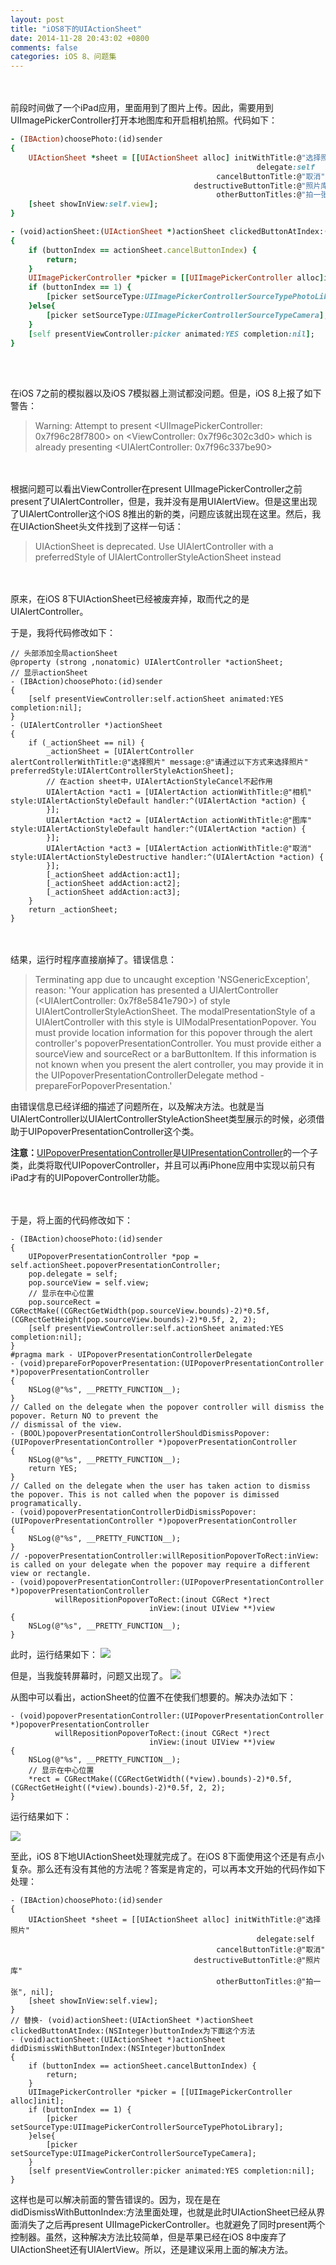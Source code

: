 ```yaml
---
layout: post
title: "iOS8下的UIActionSheet"
date: 2014-11-28 20:43:02 +0800
comments: false
categories: iOS 8、问题集
---
```

<br><br/>
前段时间做了一个iPad应用，里面用到了图片上传。因此，需要用到UIImagePickerController打开本地图库和开启相机拍照。代码如下：

``` ruby
- (IBAction)choosePhoto:(id)sender
{
    UIActionSheet *sheet = [[UIActionSheet alloc] initWithTitle:@"选择照片"
                                                       delegate:self
                                              cancelButtonTitle:@"取消"
                                         destructiveButtonTitle:@"照片库"
                                              otherButtonTitles:@"拍一张", nil];
    [sheet showInView:self.view];
}

- (void)actionSheet:(UIActionSheet *)actionSheet clickedButtonAtIndex:(NSInteger)buttonIndex
{
    if (buttonIndex == actionSheet.cancelButtonIndex) {
        return;
    }
    UIImagePickerController *picker = [[UIImagePickerController alloc]init];
    if (buttonIndex == 1) {
        [picker setSourceType:UIImagePickerControllerSourceTypePhotoLibrary];
    }else{
        [picker setSourceType:UIImagePickerControllerSourceTypeCamera];
    }
    [self presentViewController:picker animated:YES completion:nil];
}
```

<br><br/>

在iOS 7之前的模拟器以及iOS 7模拟器上测试都没问题。但是，iOS 8上报了如下警告：


>   Warning: Attempt to present <UIImagePickerController: 0x7f96c28f7800>  on <ViewController: 0x7f96c302c3d0> which is already presenting <UIAlertController: 0x7f96c337be90>

<br><br/>
根据问题可以看出ViewController在present UIImagePickerController之前present了UIAlertController，但是，我并没有是用UIAlertView。但是这里出现了UIAlertController这个iOS 8推出的新的类，问题应该就出现在这里。然后，我在UIActionSheet头文件找到了这样一句话：

>   UIActionSheet is deprecated. Use UIAlertController
>    with a preferredStyle of UIAlertControllerStyleActionSheet instead  

<br><br/>
原来，在iOS 8下UIActionSheet已经被废弃掉，取而代之的是UIAlertController。

于是，我将代码修改如下：

```
// 头部添加全局actionSheet
@property (strong ,nonatomic) UIAlertController *actionSheet;
// 显示actionSheet
- (IBAction)choosePhoto:(id)sender
{
    [self presentViewController:self.actionSheet animated:YES completion:nil];
}
- (UIAlertController *)actionSheet
{
    if (_actionSheet == nil) {
        _actionSheet = [UIAlertController alertControllerWithTitle:@"选择照片" message:@"请通过以下方式来选择照片" preferredStyle:UIAlertControllerStyleActionSheet];
        // 在action sheet中，UIAlertActionStyleCancel不起作用
        UIAlertAction *act1 = [UIAlertAction actionWithTitle:@"相机" style:UIAlertActionStyleDefault handler:^(UIAlertAction *action) {
        }];
        UIAlertAction *act2 = [UIAlertAction actionWithTitle:@"图库" style:UIAlertActionStyleDefault handler:^(UIAlertAction *action) {
        }];
        UIAlertAction *act3 = [UIAlertAction actionWithTitle:@"取消" style:UIAlertActionStyleDestructive handler:^(UIAlertAction *action) {
        }];
        [_actionSheet addAction:act1];
        [_actionSheet addAction:act2];
        [_actionSheet addAction:act3];
    }
    return _actionSheet;
}
```
<br><br/>
结果，运行时程序直接崩掉了。错误信息：

>   Terminating app due to uncaught exception 'NSGenericException', reason: 'Your application has presented a UIAlertController (<UIAlertController: 0x7f8e5841e790>) of style UIAlertControllerStyleActionSheet. The modalPresentationStyle of a UIAlertController with this style is UIModalPresentationPopover. You must provide location information for this popover through the alert controller's popoverPresentationController. You must provide either a sourceView and sourceRect or a barButtonItem.  If this information is not known when you present the alert controller, you may provide it in the UIPopoverPresentationControllerDelegate method -prepareForPopoverPresentation.'

由错误信息已经详细的描述了问题所在，以及解决方法。也就是当UIAlertController以UIAlertControllerStyleActionSheet类型展示的时候，必须借助于UIPopoverPresentationController这个类。


**注意：**[UIPopoverPresentationController](https://developer.apple.com/library/prerelease/ios/documentation/UIKit/Reference/UIPopoverPresentationController_class/index.html)是[UIPresentationController](https://developer.apple.com/library/prerelease/ios/documentation/UIKit/Reference/UIPresentationController_class/index.html)的一个子类，此类将取代UIPopoverController，并且可以再iPhone应用中实现以前只有iPad才有的UIPopoverController功能。

<br><br/>
于是，将上面的代码修改如下：

```
- (IBAction)choosePhoto:(id)sender
{
    UIPopoverPresentationController *pop = self.actionSheet.popoverPresentationController;
    pop.delegate = self;
    pop.sourceView = self.view;
    // 显示在中心位置
    pop.sourceRect = CGRectMake((CGRectGetWidth(pop.sourceView.bounds)-2)*0.5f, (CGRectGetHeight(pop.sourceView.bounds)-2)*0.5f, 2, 2);
    [self presentViewController:self.actionSheet animated:YES completion:nil];
}
#pragma mark - UIPopoverPresentationControllerDelegate
- (void)prepareForPopoverPresentation:(UIPopoverPresentationController *)popoverPresentationController
{
    NSLog(@"%s", __PRETTY_FUNCTION__);
}
// Called on the delegate when the popover controller will dismiss the popover. Return NO to prevent the
// dismissal of the view.
- (BOOL)popoverPresentationControllerShouldDismissPopover:(UIPopoverPresentationController *)popoverPresentationController
{
    NSLog(@"%s", __PRETTY_FUNCTION__);
    return YES;
}
// Called on the delegate when the user has taken action to dismiss the popover. This is not called when the popover is dimissed programatically.
- (void)popoverPresentationControllerDidDismissPopover:(UIPopoverPresentationController *)popoverPresentationController
{
    NSLog(@"%s", __PRETTY_FUNCTION__);
}
// -popoverPresentationController:willRepositionPopoverToRect:inView: is called on your delegate when the popover may require a different view or rectangle.
- (void)popoverPresentationController:(UIPopoverPresentationController *)popoverPresentationController
          willRepositionPopoverToRect:(inout CGRect *)rect
                               inView:(inout UIView **)view
{
    NSLog(@"%s", __PRETTY_FUNCTION__);
}
```

此时，运行结果如下：
![](https://raw.githubusercontent.com/jixuqianxing/jixuqianxing.github.com/master/images/blogImages/20141128/20141128-1.png)

但是，当我旋转屏幕时，问题又出现了。
![](https://raw.githubusercontent.com/jixuqianxing/jixuqianxing.github.com/master/images/blogImages/20141128/20141128-2.png)

从图中可以看出，actionSheet的位置不在使我们想要的。解决办法如下：

```
- (void)popoverPresentationController:(UIPopoverPresentationController *)popoverPresentationController
          willRepositionPopoverToRect:(inout CGRect *)rect
                               inView:(inout UIView **)view
{
    NSLog(@"%s", __PRETTY_FUNCTION__);
    // 显示在中心位置
    *rect = CGRectMake((CGRectGetWidth((*view).bounds)-2)*0.5f, (CGRectGetHeight((*view).bounds)-2)*0.5f, 2, 2);
}
```
运行结果如下：

![](https://raw.githubusercontent.com/jixuqianxing/jixuqianxing.github.com/master/images/blogImages/20141128/20141128-3.gif)

至此，iOS 8下地UIActionSheet处理就完成了。在iOS 8下面使用这个还是有点小复杂。那么还有没有其他的方法呢？答案是肯定的，可以再本文开始的代码作如下处理：

```
- (IBAction)choosePhoto:(id)sender
{
    UIActionSheet *sheet = [[UIActionSheet alloc] initWithTitle:@"选择照片"
                                                       delegate:self
                                              cancelButtonTitle:@"取消"
                                         destructiveButtonTitle:@"照片库"
                                              otherButtonTitles:@"拍一张", nil];
    [sheet showInView:self.view];
}
// 替换- (void)actionSheet:(UIActionSheet *)actionSheet clickedButtonAtIndex:(NSInteger)buttonIndex为下面这个方法
- (void)actionSheet:(UIActionSheet *)actionSheet didDismissWithButtonIndex:(NSInteger)buttonIndex
{
    if (buttonIndex == actionSheet.cancelButtonIndex) {
        return;
    }
    UIImagePickerController *picker = [[UIImagePickerController alloc]init];
    if (buttonIndex == 1) {
        [picker setSourceType:UIImagePickerControllerSourceTypePhotoLibrary];
    }else{
        [picker setSourceType:UIImagePickerControllerSourceTypeCamera];
    }
    [self presentViewController:picker animated:YES completion:nil];
}
```

这样也是可以解决前面的警告错误的。因为，现在是在didDismissWithButtonIndex:方法里面处理，也就是此时UIActionSheet已经从界面消失了之后再present UIImagePickerController。也就避免了同时present两个控制器。虽然，这种解决方法比较简单，但是苹果已经在iOS 8中废弃了UIActionSheet还有UIAlertView。所以，还是建议采用上面的解决方法。